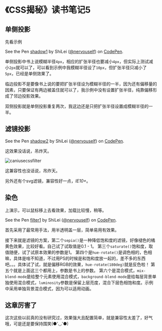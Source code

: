 # 《CSS揭秘》读书笔记5

## 单侧投影

先看示例

<p data-height="265" data-theme-id="0" data-slug-hash="dNGLVp" data-default-tab="css,result" data-user="nervouself" data-embed-version="2" data-pen-title="shadow1" class="codepen">See the Pen <a href="http://codepen.io/nervouself/pen/dNGLVp/">shadow1</a> by ShiLei (<a href="http://codepen.io/nervouself">@nervouself</a>) on <a href="http://codepen.io">CodePen</a>.</p>
<script async src="https://production-assets.codepen.io/assets/embed/ei.js"></script>

单侧投影中书上说模糊半径`4px`，相应的扩张半径也要减小`4px`，但实际上测试减小`2px`就可以了，可以看到示例中我模糊半径设了`10px`，但扩张半径只减小了`5px`，已经是单侧效果了。

临边投影不是要像书上说的要把扩张半径设为模糊半径的一半，因为还有偏移量的因素，只要保证有两边被盖住就可以了，我示例中没有设置扩张半径，纯靠偏移形成了邻边投影效果。

双侧投影就是单侧投影重复两次，我这边还是只把扩张半径设置成模糊半径的一半。

## 滤镜投影

<p data-height="265" data-theme-id="0" data-slug-hash="NdxVoq" data-default-tab="css,result" data-user="nervouself" data-embed-version="2" data-pen-title="shadow2" class="codepen">See the Pen <a href="http://codepen.io/nervouself/pen/NdxVoq/">shadow2</a> by ShiLei (<a href="http://codepen.io/nervouself">@nervouself</a>) on <a href="http://codepen.io">CodePen</a>.</p>

这效果没话说，吊炸天。

![caniusecssfilter](http://oib8kvha0.bkt.clouddn.com/caniusecssfilter.png!nvpic)

这兼容性也没话说，吊炸天。

另外还有个svg滤镜，兼容性好一点，*IE10+*。

## 染色

上演示，可以鼠标移上去看效果，加载比较慢，稍等。

<p data-height="265" data-theme-id="0" data-slug-hash="rjxEOp" data-default-tab="css,result" data-user="nervouself" data-embed-version="2" data-pen-title="filter1" class="codepen">See the Pen <a href="http://codepen.io/nervouself/pen/rjxEOp/">filter1</a> by ShiLei (<a href="http://codepen.io/nervouself">@nervouself</a>) on <a href="http://codepen.io">CodePen</a>.</p>

首先采用了最常用手法，用半透明盖一层，简单易用有效果。

接下来就是滤镜的方案，第二个`sepia()`是一种降低饱和度的滤镜，好像褪色的橘黄色效果，比较好看。自己试了试取值是0.1 - 1。
第三个`saturate()`饱和度，取值随便，试了试原本效果的参数是1。
第四个是`hue-rotate()`是调色相的，色相嘛，具体是啥不知道，不过用PS的时候是和饱和度放一起的，差不多的东西吧。。。具体试了试，就是偏移RGB的效果，`hue-rotate(180deg)`就是反色啦！
第五个就是上面这三个都用上，参数是书上的参数。
第六个是混合模式，`mix-blend-mode`是给整个元素使用混合模式，`background-blend-mode`是给每层背景单独使用混合模式，`luminosity`参数是保留上层亮度，混合下层色相饱和度。示例中采用单独背景混合模式，因为可以适用动画。

## 这章厉害了

这次这些以前真的没有研究过，效果强大且配置简单，就是兼容性太差了，好气哦，可是还是要保持围笑(●'◡'●)